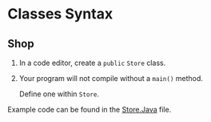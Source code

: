 # Classes Syntax

## Shop

1. In a code editor, create a ```public``` ```Store``` class.

2. Your program will not compile without a ```main()``` method.

	Define one within ```Store```.

Example code can be found in the [Store.Java](https://github.com/keldavis/Java-Practice/blob/master/Foundations/3.%20Classes%20and%20Objects/Classes-Syntax/Store.java) file.